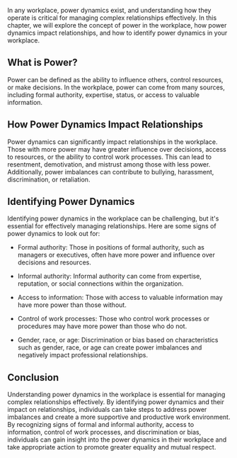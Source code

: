 
In any workplace, power dynamics exist, and understanding how they operate is critical for managing complex relationships effectively. In this chapter, we will explore the concept of power in the workplace, how power dynamics impact relationships, and how to identify power dynamics in your workplace.

What is Power?
--------------

Power can be defined as the ability to influence others, control resources, or make decisions. In the workplace, power can come from many sources, including formal authority, expertise, status, or access to valuable information.

How Power Dynamics Impact Relationships
---------------------------------------

Power dynamics can significantly impact relationships in the workplace. Those with more power may have greater influence over decisions, access to resources, or the ability to control work processes. This can lead to resentment, demotivation, and mistrust among those with less power. Additionally, power imbalances can contribute to bullying, harassment, discrimination, or retaliation.

Identifying Power Dynamics
--------------------------

Identifying power dynamics in the workplace can be challenging, but it's essential for effectively managing relationships. Here are some signs of power dynamics to look out for:

* Formal authority: Those in positions of formal authority, such as managers or executives, often have more power and influence over decisions and resources.

* Informal authority: Informal authority can come from expertise, reputation, or social connections within the organization.

* Access to information: Those with access to valuable information may have more power than those without.

* Control of work processes: Those who control work processes or procedures may have more power than those who do not.

* Gender, race, or age: Discrimination or bias based on characteristics such as gender, race, or age can create power imbalances and negatively impact professional relationships.

Conclusion
----------

Understanding power dynamics in the workplace is essential for managing complex relationships effectively. By identifying power dynamics and their impact on relationships, individuals can take steps to address power imbalances and create a more supportive and productive work environment. By recognizing signs of formal and informal authority, access to information, control of work processes, and discrimination or bias, individuals can gain insight into the power dynamics in their workplace and take appropriate action to promote greater equality and mutual respect.

